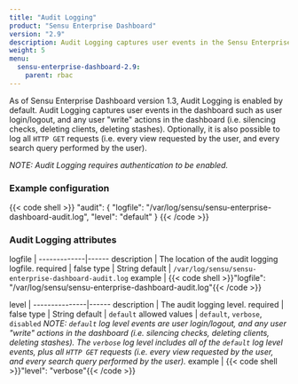 ```yaml
---
title: "Audit Logging"
product: "Sensu Enterprise Dashboard"
version: "2.9"
description: Audit Logging captures user events in the Sensu Enterprise dashboard."
weight: 5
menu:
  sensu-enterprise-dashboard-2.9:
    parent: rbac
---
```


As of Sensu Enterprise Dashboard version 1.3, Audit Logging is enabled by
default. Audit Logging captures user events in the dashboard such as user
login/logout, and any user "write" actions in the dashboard (i.e. silencing
checks, deleting clients, deleting stashes). Optionally, it is also possible to
log all `HTTP GET` requests (i.e. every view requested by the user, and every
search query performed by the user).

_NOTE: Audit Logging requires authentication to be enabled._

### Example configuration

{{< code shell >}}
"audit": {
  "logfile": "/var/log/sensu/sensu-enterprise-dashboard-audit.log",
  "level": "default"
}
{{< /code >}}

### Audit Logging attributes

logfile      | 
-------------|------
description  | The location of the audit logging logfile.
required     | false
type         | String
default      | `/var/log/sensu/sensu-enterprise-dashboard-audit.log`
example      | {{< code shell >}}"logfile": "/var/log/sensu/sensu-enterprise-dashboard-audit.log"{{< /code >}}

level          | 
---------------|------
description    | The audit logging level.
required       | false
type           | String
default        | `default`
allowed values | `default`, `verbose`, `disabled` _NOTE: `default` log level events are user login/logout, and any user "write" actions in the dashboard (i.e. silencing checks, deleting clients, deleting stashes). The `verbose` log level includes all of the `default` log level events, plus all `HTTP GET` requests (i.e. every view requested by the user, and every search query performed by the user)._
example        | {{< code shell >}}"level": "verbose"{{< /code >}}
